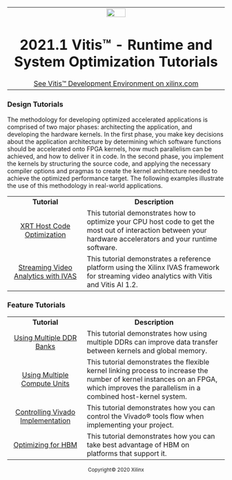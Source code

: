 <table width="100%">
 <tr width="100%">
    <td align="center"><img src="https://www.xilinx.com/content/dam/xilinx/imgs/press/media-kits/corporate/xilinx-logo.png" width="30%"/><h1>2021.1 Vitis™ - Runtime and System Optimization Tutorials</h1>
    <a href="https://www.xilinx.com/products/design-tools/vitis.html">See Vitis™ Development Environment on xilinx.com</a>
    </td>
 </tr>
</table>

### Design Tutorials

The methodology for developing optimized accelerated applications is comprised of two major phases: architecting the application, and developing the hardware kernels. In the first phase, you make key decisions about the application architecture by determining which software functions should be accelerated onto FPGA kernels, how much parallelism can be achieved, and how to deliver it in code. In the second phase, you implement the kernels by structuring the source code, and applying the necessary compiler options and pragmas to create the kernel architecture needed to achieve the optimized performance target. The following examples illustrate the use of this methodology in real-world applications.


 <table style="width:100%">
 <tr>
 <td width="35%" align="center"><b>Tutorial</b>
 <td width="65%" align="center"><b>Description</b>
 </tr>
 <tr>
 <td align="center"><a href="./Design_Tutorials/01-host-code-opt/README.md">XRT Host Code Optimization</a></td>
 <td>This tutorial demonstrates how to optimize your CPU host code to get the most out of interaction between your
 hardware accelerators and your runtime software.</td>
 </tr>
 <tr>
 <td align="center"><a href="./Design_Tutorials/02-ivas-ml/README.md">Streaming Video Analytics with IVAS</a></td>
 <td>This tutorial demonstrates a reference platform using the Xilinx IVAS framework for streaming video
 analytics with Vitis and Vitis AI 1.2.</td>
 </tr>
 </table>



### Feature Tutorials

 <table style="width:100%">
 <tr>
 <td width="35%" align="center"><b>Tutorial</b>
 <td width="65%" align="center"><b>Description</b>
 </tr>
 <tr>
 <td align="center"><a href="./Feature_Tutorials/01-mult-ddr-banks/README.md">Using Multiple DDR Banks</a></td>
 <td>This tutorial demonstrates how using multiple DDRs can improve data transfer between kernels and global memory.</td>
 </tr>
  <tr>
 <td align="center"><a href="./Feature_Tutorials/02-using-multiple-cu/README.md">Using Multiple Compute Units</a></td>
 <td>This tutorial demonstrates the flexible kernel linking process to increase the number of kernel instances on an FPGA,
 which improves the parallelism in a combined host-kernel system.</td>
 </tr>
  <tr>
 <td align="center"><a href="./Feature_Tutorials/03-controlling-vivado-implementation/README.md">Controlling Vivado Implementation</a></td>
 <td>This tutorial demonstrates how you can control the Vivado&reg; tools flow when implementing your project.</td>
 </tr>
  <tr>
 <td align="center"><a href="./Feature_Tutorials/04-using-hbm/">Optimizing for HBM</a></td>
 <td>This tutorial demonstrates how you can take best advantage of HBM on platforms that support it.</td>
 </tr>
 </table>

<p align="center"><sup>Copyright&copy; 2020 Xilinx</sup></p>
